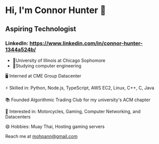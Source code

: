 # Hi, I'm Connor Hunter :slightly_smiling_face:
## Aspiring Technologist
### LinkedIn: https://www.linkedin.com/in/connor-hunter-1344a524b/

 - 📖University of Illinois at Chicago Sophomore
 - 💭Studying computer engineering

🖥️ Interned at CME Group Datacenter

⚡ Skilled in: Python, Node.js, TypeScript, AWS EC2, Linux, C++, C, Java

📚 Founded Algorithmic Trading Club for my university's ACM chapter

💬 Interested in: Motorcycles, Gaming, Computer Networking, and Datacenters

😄 Hobbies: Muay Thai, Hosting gaming servers


Reach me at mohpann@gmail.com

<!--
**Mohpann/Mohpann** is a ✨ _special_ ✨ repository because its `README.md` (this file) appears on your GitHub profile.

Here are some ideas to get you started:
- 🔭 I’m currently working on ...
- 🌱 I’m currently learning ...
- 👯 I’m looking to collaborate on ...
- 🤔 I’m looking for help with ...
- 💬 Ask me about ...
- 📫 How to reach me: ...
- 😄 Pronouns: ...
- ⚡ Fun fact: ...
DISPLAY LEETCODE STATS (I kinda suck rn)
**![Leetcode Stats](https://leetcard.jacoblin.cool/Mopann)
-->
